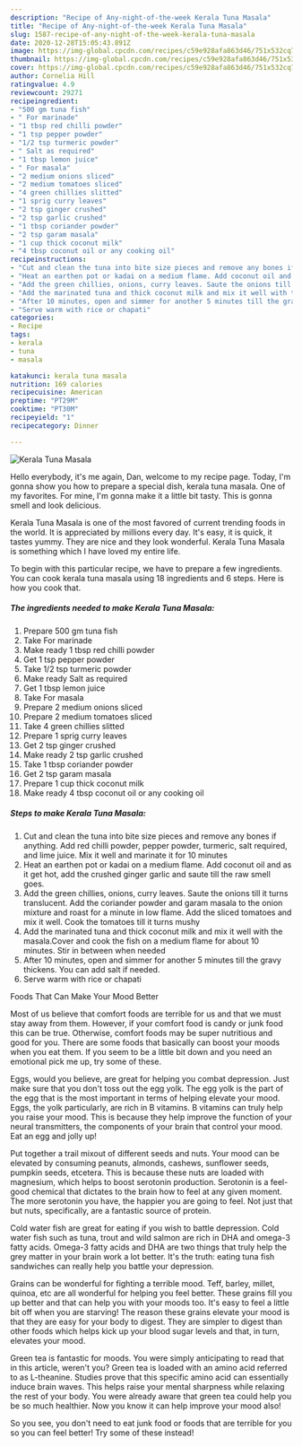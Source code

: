 ```yaml
---
description: "Recipe of Any-night-of-the-week Kerala Tuna Masala"
title: "Recipe of Any-night-of-the-week Kerala Tuna Masala"
slug: 1587-recipe-of-any-night-of-the-week-kerala-tuna-masala
date: 2020-12-28T15:05:43.891Z
image: https://img-global.cpcdn.com/recipes/c59e928afa863d46/751x532cq70/kerala-tuna-masala-recipe-main-photo.jpg
thumbnail: https://img-global.cpcdn.com/recipes/c59e928afa863d46/751x532cq70/kerala-tuna-masala-recipe-main-photo.jpg
cover: https://img-global.cpcdn.com/recipes/c59e928afa863d46/751x532cq70/kerala-tuna-masala-recipe-main-photo.jpg
author: Cornelia Hill
ratingvalue: 4.9
reviewcount: 29271
recipeingredient:
- "500 gm tuna fish"
- " For marinade"
- "1 tbsp red chilli powder"
- "1 tsp pepper powder"
- "1/2 tsp turmeric powder"
- " Salt as required"
- "1 tbsp lemon juice"
- " For masala"
- "2 medium onions sliced"
- "2 medium tomatoes sliced"
- "4 green chillies slitted"
- "1 sprig curry leaves"
- "2 tsp ginger crushed"
- "2 tsp garlic crushed"
- "1 tbsp coriander powder"
- "2 tsp garam masala"
- "1 cup thick coconut milk"
- "4 tbsp coconut oil or any cooking oil"
recipeinstructions:
- "Cut and clean the tuna into bite size pieces and remove any bones if anything. Add red chilli powder, pepper powder, turmeric, salt required, and lime juice. Mix it well and marinate it for 10 minutes"
- "Heat an earthen pot or kadai on a medium flame. Add coconut oil and as it get hot, add the crushed ginger garlic and saute till the raw smell goes."
- "Add the green chillies, onions, curry leaves. Saute the onions till it turns translucent. Add the coriander powder and garam masala to the onion mixture and roast for a minute in low flame. Add the sliced tomatoes and mix it well. Cook the tomatoes till it turns mushy"
- "Add the marinated tuna and thick coconut milk and mix it well with the masala.Cover and cook the fish on a medium flame for about 10 minutes. Stir in between when needed"
- "After 10 minutes, open and simmer for another 5 minutes till the gravy thickens. You can add salt if needed."
- "Serve warm with rice or chapati"
categories:
- Recipe
tags:
- kerala
- tuna
- masala

katakunci: kerala tuna masala 
nutrition: 169 calories
recipecuisine: American
preptime: "PT29M"
cooktime: "PT30M"
recipeyield: "1"
recipecategory: Dinner

---
```



![Kerala Tuna Masala](https://img-global.cpcdn.com/recipes/c59e928afa863d46/751x532cq70/kerala-tuna-masala-recipe-main-photo.jpg)

Hello everybody, it's me again, Dan, welcome to my recipe page. Today, I'm gonna show you how to prepare a special dish, kerala tuna masala. One of my favorites. For mine, I'm gonna make it a little bit tasty. This is gonna smell and look delicious.

Kerala Tuna Masala is one of the most favored of current trending foods in the world. It is appreciated by millions every day. It's easy, it is quick, it tastes yummy. They are nice and they look wonderful. Kerala Tuna Masala is something which I have loved my entire life.




To begin with this particular recipe, we have to prepare a few ingredients. You can cook kerala tuna masala using 18 ingredients and 6 steps. Here is how you cook that.

<!--inarticleads1-->

##### The ingredients needed to make Kerala Tuna Masala:

1. Prepare 500 gm tuna fish
1. Take  For marinade
1. Make ready 1 tbsp red chilli powder
1. Get 1 tsp pepper powder
1. Take 1/2 tsp turmeric powder
1. Make ready  Salt as required
1. Get 1 tbsp lemon juice
1. Take  For masala
1. Prepare 2 medium onions sliced
1. Prepare 2 medium tomatoes sliced
1. Take 4 green chillies slitted
1. Prepare 1 sprig curry leaves
1. Get 2 tsp ginger crushed
1. Make ready 2 tsp garlic crushed
1. Take 1 tbsp coriander powder
1. Get 2 tsp garam masala
1. Prepare 1 cup thick coconut milk
1. Make ready 4 tbsp coconut oil or any cooking oil




<!--inarticleads2-->

##### Steps to make Kerala Tuna Masala:

1. Cut and clean the tuna into bite size pieces and remove any bones if anything. Add red chilli powder, pepper powder, turmeric, salt required, and lime juice. Mix it well and marinate it for 10 minutes
1. Heat an earthen pot or kadai on a medium flame. Add coconut oil and as it get hot, add the crushed ginger garlic and saute till the raw smell goes.
1. Add the green chillies, onions, curry leaves. Saute the onions till it turns translucent. Add the coriander powder and garam masala to the onion mixture and roast for a minute in low flame. Add the sliced tomatoes and mix it well. Cook the tomatoes till it turns mushy
1. Add the marinated tuna and thick coconut milk and mix it well with the masala.Cover and cook the fish on a medium flame for about 10 minutes. Stir in between when needed
1. After 10 minutes, open and simmer for another 5 minutes till the gravy thickens. You can add salt if needed.
1. Serve warm with rice or chapati




Foods That Can Make Your Mood Better


Most of us believe that comfort foods are terrible for us and that we must stay away from them. However, if your comfort food is candy or junk food this can be true. Otherwise, comfort foods may be super nutritious and good for you. There are some foods that basically can boost your moods when you eat them. If you seem to be a little bit down and you need an emotional pick me up, try some of these.

Eggs, would you believe, are great for helping you combat depression. Just make sure that you don't toss out the egg yolk. The egg yolk is the part of the egg that is the most important in terms of helping elevate your mood. Eggs, the yolk particularly, are rich in B vitamins. B vitamins can truly help you raise your mood. This is because they help improve the function of your neural transmitters, the components of your brain that control your mood. Eat an egg and jolly up!

Put together a trail mixout of different seeds and nuts. Your mood can be elevated by consuming peanuts, almonds, cashews, sunflower seeds, pumpkin seeds, etcetera. This is because these nuts are loaded with magnesium, which helps to boost serotonin production. Serotonin is a feel-good chemical that dictates to the brain how to feel at any given moment. The more serotonin you have, the happier you are going to feel. Not just that but nuts, specifically, are a fantastic source of protein.

Cold water fish are great for eating if you wish to battle depression. Cold water fish such as tuna, trout and wild salmon are rich in DHA and omega-3 fatty acids. Omega-3 fatty acids and DHA are two things that truly help the grey matter in your brain work a lot better. It's the truth: eating tuna fish sandwiches can really help you battle your depression. 

Grains can be wonderful for fighting a terrible mood. Teff, barley, millet, quinoa, etc are all wonderful for helping you feel better. These grains fill you up better and that can help you with your moods too. It's easy to feel a little bit off when you are starving! The reason these grains elevate your mood is that they are easy for your body to digest. They are simpler to digest than other foods which helps kick up your blood sugar levels and that, in turn, elevates your mood.

Green tea is fantastic for moods. You were simply anticipating to read that in this article, weren't you? Green tea is loaded with an amino acid referred to as L-theanine. Studies prove that this specific amino acid can essentially induce brain waves. This helps raise your mental sharpness while relaxing the rest of your body. You were already aware that green tea could help you be so much healthier. Now you know it can help improve your mood also!

So you see, you don't need to eat junk food or foods that are terrible for you so you can feel better! Try some of these instead!

